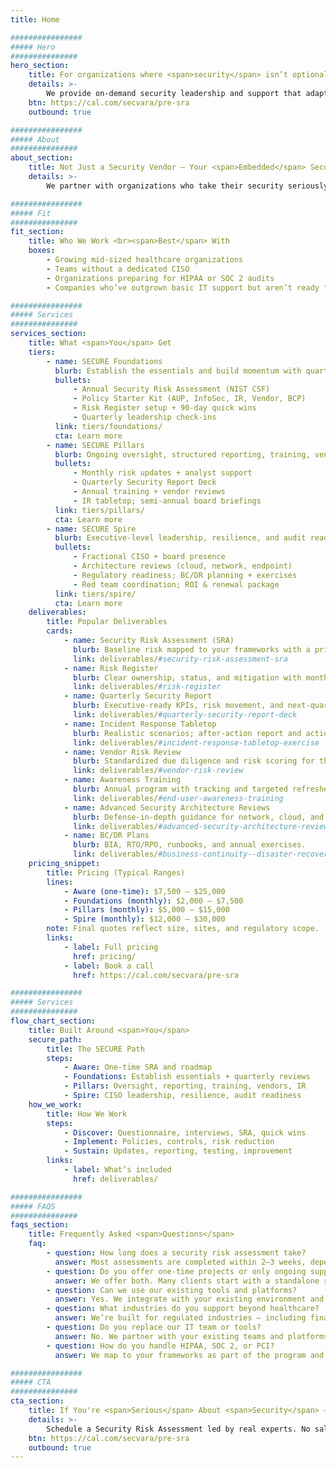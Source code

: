 ```yaml
---
title: Home 

################
##### Hero
###############
hero_section:
    title: For organizations where <span>security</span> isn’t optional — it’s <span>mission-critical</span>
    details: >-
        We provide on-demand security leadership and support that adapts to your industry, your infrastructure, and your risk profile. From executive-level strategy to hands-on protection, you get security that scales with you — without compromise.
    btn: https://cal.com/secvara/pre-sra
    outbound: true

################
##### About
###############
about_section:
    title: Not Just a Security Vendor — Your <span>Embedded</span> Security Team
    details: >-
        We partner with organizations who take their security seriously — those navigating HIPAA, vendor scrutiny, regulatory audits, or rising ransomware threats. <br><br> Instead of one person or one tool, we deliver an adaptable team with the expertise and clarity to protect what matters most. Whether you're scaling, merging, or modernizing, we help you stay secure without slowing down.

################
##### Fit
###############
fit_section:
    title: Who We Work <br><span>Best</span> With
    boxes:
        - Growing mid-sized healthcare organizations
        - Teams without a dedicated CISO
        - Organizations preparing for HIPAA or SOC 2 audits
        - Companies who’ve outgrown basic IT support but aren’t ready to hire in-house

################
##### Services
###############
services_section:
    title: What <span>You</span> Get
    tiers:
        - name: SECURE Foundations
          blurb: Establish the essentials and build momentum with quarterly reviews.
          bullets:
              - Annual Security Risk Assessment (NIST CSF)
              - Policy Starter Kit (AUP, InfoSec, IR, Vendor, BCP)
              - Risk Register setup + 90‑day quick wins
              - Quarterly leadership check‑ins
          link: tiers/foundations/
          cta: Learn more
        - name: SECURE Pillars
          blurb: Ongoing oversight, structured reporting, training, vendor and incident management.
          bullets:
              - Monthly risk updates + analyst support
              - Quarterly Security Report Deck
              - Annual training + vendor reviews
              - IR tabletop; semi‑annual board briefings
          link: tiers/pillars/
          cta: Learn more
        - name: SECURE Spire
          blurb: Executive‑level leadership, resilience, and audit readiness.
          bullets:
              - Fractional CISO + board presence
              - Architecture reviews (cloud, network, endpoint)
              - Regulatory readiness; BC/DR planning + exercises
              - Red team coordination; ROI & renewal package
          link: tiers/spire/
          cta: Learn more
    deliverables:
        title: Popular Deliverables
        cards:
            - name: Security Risk Assessment (SRA)
              blurb: Baseline risk mapped to your frameworks with a prioritized roadmap.
              link: deliverables/#security-risk-assessment-sra
            - name: Risk Register
              blurb: Clear ownership, status, and mitigation with monthly updates in Pillars.
              link: deliverables/#risk-register
            - name: Quarterly Security Report
              blurb: Executive‑ready KPIs, risk movement, and next‑quarter plan.
              link: deliverables/#quarterly-security-report-deck
            - name: Incident Response Tabletop
              blurb: Realistic scenarios; after‑action report and action plan.
              link: deliverables/#incident-response-tabletop-exercise
            - name: Vendor Risk Review
              blurb: Standardized due diligence and risk scoring for third parties.
              link: deliverables/#vendor-risk-review
            - name: Awareness Training
              blurb: Annual program with tracking and targeted refreshers.
              link: deliverables/#end-user-awareness-training
            - name: Advanced Security Architecture Reviews
              blurb: Defense‑in‑depth guidance for network, cloud, and endpoints.
              link: deliverables/#advanced-security-architecture-reviews
            - name: BC/DR Plans
              blurb: BIA, RTO/RPO, runbooks, and annual exercises.
              link: deliverables/#business-continuity--disaster-recovery-bcdr
    pricing_snippet:
        title: Pricing (Typical Ranges)
        lines:
            - Aware (one‑time): $7,500 – $25,000
            - Foundations (monthly): $2,000 – $7,500
            - Pillars (monthly): $5,000 – $15,000
            - Spire (monthly): $12,000 – $30,000
        note: Final quotes reflect size, sites, and regulatory scope.
        links:
            - label: Full pricing
              href: pricing/
            - label: Book a call
              href: https://cal.com/secvara/pre-sra

################
##### Services
###############
flow_chart_section:
    title: Built Around <span>You</span>
    secure_path:
        title: The SECURE Path
        steps:
            - Aware: One‑time SRA and roadmap
            - Foundations: Establish essentials + quarterly reviews
            - Pillars: Oversight, reporting, training, vendors, IR
            - Spire: CISO leadership, resilience, audit readiness
    how_we_work:
        title: How We Work
        steps:
            - Discover: Questionnaire, interviews, SRA, quick wins
            - Implement: Policies, controls, risk reduction
            - Sustain: Updates, reporting, testing, improvement
        links:
            - label: What’s included
              href: deliverables/

################
##### FAQS
###############
faqs_section:
    title: Frequently Asked <span>Questions</span>
    faq:
        - question: How long does a security risk assessment take?
          answer: Most assessments are completed within 2–3 weeks, depending on scope and responsiveness.
        - question: Do you offer one-time projects or only ongoing support?
          answer: We offer both. Many clients start with a standalone risk assessment and expand into ongoing services.
        - question: Can we use our existing tools and platforms?
          answer: Yes. We integrate with your existing environment and make recommendations based on what’s best — not what we’re trying to sell.
        - question: What industries do you support beyond healthcare?
          answer: We’re built for regulated industries — including finance, legal, and tech — but have particular expertise in healthcare environments.
        - question: Do you replace our IT team or tools?
          answer: No. We partner with your existing teams and platforms, adding specialized security leadership and execution only where it adds clear value.
        - question: How do you handle HIPAA, SOC 2, or PCI?
          answer: We map to your frameworks as part of the program and prepare you for audits in Pillars and Spire, with evidence, checklists, and readiness support.

################
##### CTA
###############
cta_section:
    title: If You're <span>Serious</span> About <span>Security</span> — <span>Start Here</span>
    details: >-
        Schedule a Security Risk Assessment led by real experts. No sales pitch. Just clarity, insight, and a clear path forward.
    btn: https://cal.com/secvara/pre-sra
    outbound: true
---
```


